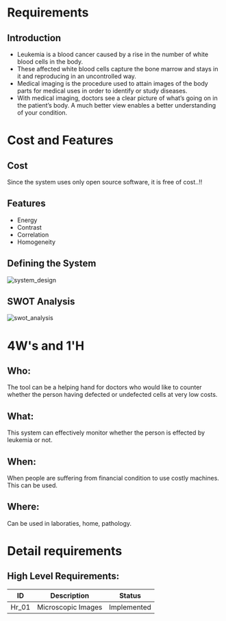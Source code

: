 # Requirements

## Introduction

* Leukemia is a blood cancer caused by a rise in the number of white blood cells in the body.
* These affected white blood cells capture the bone marrow and stays in it and reproducing in an uncontrolled way.
* Medical imaging is the procedure used to attain images of the body parts for medical uses in order to identify or study diseases. 
* With medical imaging, doctors see a clear picture of what’s going on in the patient’s body. A much better view enables a better understanding of your condition.

# Cost and Features

## Cost

Since the system uses only open source software, it is free of cost..!!

## Features

* Energy
* Contrast
* Correlation
* Homogeneity

## Defining the System

![system_design](https://user-images.githubusercontent.com/84609500/120428648-a8869a80-c391-11eb-801f-2b686878e13a.png)

## SWOT Analysis

![swot_analysis](https://user-images.githubusercontent.com/84609500/120428659-ae7c7b80-c391-11eb-8449-062a36dd89f4.png)

# 4W's and 1'H

## Who:

The tool can be a helping hand for doctors who would like to counter whether the person having defected or undefected cells at very low costs.

## What:

This system can effectively monitor whether the person is effected by leukemia or not.

## When:

When people are suffering from financial condition to use costly machines. This can be used.

## Where:

Can be used in laboraties, home, pathology.

# Detail requirements

## High Level Requirements:

 ID       |      Description          | Status
----       |      -----------          | ------
Hr_01      |      Microscopic Images   | Implemented





